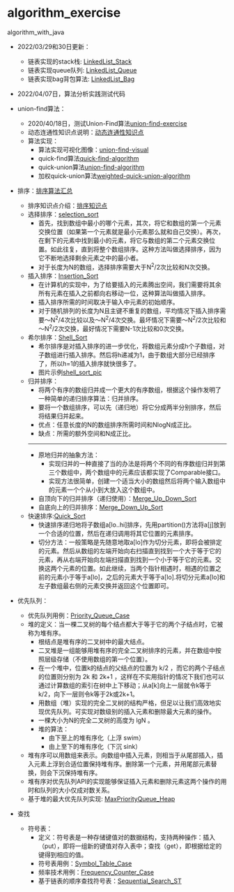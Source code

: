 # algorithm_exercise
algorithm_with_java
- 2022/03/29和30日更新：
    - 链表实现的stack栈: [LinkedList_Stack](./src/com/young/linked_list/LinkedListStack.java)
    - 链表实现queue队列: [LinkedList_Queue](./src/com/young/linked_list/LinkedListQueue.java)
    - 链表实现bag背包算法: [LinkedList_Bag](./src/com/young/linked_list/LinkedListBag.java)
- 2022/04/07日，算法分析实践测试代码
- union-find算法：
    - 2020/40/18日，测试Union-Find算法[union-find-exercise](./src/com/young/union_find_exercise/QuickUnionExercise.java)
    - 动态连通性知识点说明：[动态连通性知识点](./src/com/young/union_find_exercise/动态连通性知识点.md)
    - 算法实现：
        - 算法实现可视化图像：[union-find-visual](./src/com/young/union_find_exercise/union-find-detail.jpg)
        - quick-find算法[quick-find-algorithm](./src/com/young/union_find_exercise/QuickFindExercise.java)
        - quick-union算法[union-find-algorithm](./src/com/young/union_find_exercise/UnionFindExercise.java)
        - 加权quick-union算法[weighted-quick-union-algorithm](./src/com/young/union_find_exercise/WeightedQuickUnionExercise.java)
    
- 排序：[排序算法汇总](./src/com/young/sort_algorithm)
    - 排序知识点介绍：[排序知识点](./src/com/young/sort_algorithm/排序知识点.md)
    - 选择排序：[selection_sort](./src/com/young/sort_algorithm/Selection_Sort.java)
        - 首先，找到数组中最小的哪个元素，其次，将它和数组的第一个元素交换位置（如果第一个元素就是最小元素那么就和自己交换）。再次，在剩下的元素中找到最小的元素，将它与数组的第二个元素交换位置。如此往复，直到将整个数组排序。这种方法叫做选择排序，因为它不断地选择剩余元素之中的最小者。
        - 对于长度为N的数组，选择排序需要大于N<sup>2</sup>/2次比较和N次交换。
    - 插入排序：[Insertion_Sort](./src/com/young/sort_algorithm/Insertion_Sort.java)
        - 在计算机的实现中，为了给要插入的元素腾出空间，我们需要将其余所有元素在插入之前都向右移动一位，这种算法叫做插入排序。
        - 插入排序所需的时间取决于输入中元素的初始顺序。
        - 对于随机排列的长度为N且主键不重复的数组，平均情况下插入排序需要～N<sup>2</sup>/4次比较以及～N<sup>2</sup>/4次交换。最坏情况下需要～N<sup>2</sup>/2次比较和～N<sup>2</sup>/2次交换，最好情况下需要N-1次比较和0次交换。
    - 希尔排序：[Shell_Sort](./src/com/young/sort_algorithm/Shell_Sort.java)
        - 希尔排序是对插入排序的进一步优化，将数组元素分成h个子数组，对子数组进行插入排序。然后将h递减为1，由于数组大部分已经排序了，所以h=1的插入排序就快很多了。
        - 图片示例[shell_sort_pic](./resources/imgs/IMG_8537.PNG)
    - 归并排序：
        - 将两个有序的数组归并成一个更大的有序数组，根据这个操作发明了一种简单的递归排序算法：归并排序。
        - 要将一个数组排序，可以先（递归地）将它分成两半分别排序，然后将结果归并起来。
        - 优点：任意长度的N的数组排序所需时间和NlogN成正比。
        - 缺点：所需的额外空间和N成正比。
        ***
        - 原地归并的抽象方法：
            - 实现归并的一种直接了当的办法是将两个不同的有序数组归并到第三个数组中，两个数组中的元素应该都实现了Comparable接口。
            - 实现方法很简单，创建一个适当大小的数组然后将两个输入数组中的元素一个个从小到大放入这个数组中。
        - 自顶向下的归并排序（递归使用）：[Merge_Up_Down_Sort](./src/com/young/sort_algorithm/Merge_Up_Down_Sort.java)
        - 自底向上的归并排序：[Merge_Down_Up_Sort](./src/com/young/sort_algorithm/Merge_Down_Up_Sort.java)
    - 快速排序:[Quick_Sort](./src/com/young/sort_algorithm/Quick_sort.java)
        - 快速排序递归地将子数组a\[lo..hi]排序，先用partition()方法将a\[j]放到一个合适的位置，然后在递归调用将其它位置的元素排序。
        - 切分方法：一般策略是先随意地取a\[lo]作为切分元素，即将会被排定的元素。然后从数组的左端开始向右扫描直到找到一个大于等于它的元素，再从右端开始向左端扫描直到找到一个小于等于它的元素。交换这两个元素的位置。如此继续，当两个指针相遇时，相遇的位置之前的元素小于等于a\[lo]，之后的元素大于等于a\[lo].将切分元素a\[lo]和左子数组最右侧的元素交换并返回这个位置即可。
- 优先队列：
    - 优先队列用例：[Priority_Queue_Case](./src/com/young/priority_queue/PQCase.java)
    - 堆的定义：当一棵二叉树的每个结点都大于等于它的两个子结点时，它被称为堆有序。
        - 根结点是堆有序的二叉树中的最大结点。
        - 二叉堆是一组能够用堆有序的完全二叉树排序的元素，并在数组中按照层级存储（不使用数组的第一个位置）。
        - 在一个堆中，位置k的结点的父结点的位置为 k/2 ，而它的两个子结点的位置则分别为 2k 和 2k+1 ，这样在不实用指针的情况下我们也可以通过计算数组的索引在树中上下移动；从a\[k]向上一层就令k等于k/2，向下一层则令k等于2k或2k+1。
        - 用数组（堆）实现的完全二叉树的结构严格，但足以让我们高效地实现优先队列。可实现对数级别的插入元素和删除最大元素的操作。
        - 一棵大小为N的完全二叉树的高度为 lgN 。
        - 堆的算法：
            - 由下至上的堆有序化（上浮 swim）
            - 由上至下的堆有序化（下沉 sink）
    - 堆有序可以用数组来表示。向数组中插入元素，则相当于从尾部插入，插入元素上浮到合适位置保持堆有序。删除第一个元素，并用尾部元素替换，则会下沉保持堆有序。
    - 堆有序对优先队列API的实现能够保证插入元素和删除元素这两个操作的用时和队列的大小仅成对数关系。
    - 基于堆的最大优先队列实现: [MaxPriorityQueue_Heap](./src/com/young/priority_queue/MaxPriorityQueueHeap.java)
- 查找
    - 符号表：
        - 定义：符号表是一种存储键值对的数据结构，支持两种操作：插入（put），即将一组新的键值对存入表中；查找（get），即根据给定的键得到相应的值。
        - 符号表用例：[Symbol_Table_Case](./src/com/young/search_algorithm/symbol_table/SymbolTableExample.java)
        - 频率技术用例：[Frequency_Counter_Case](./src/com/young/search_algorithm/symbol_table/FrequencyCounterExample.java)
        - 基于链表的顺序查找符号表：[Sequential_Search_ST](./src/com/young/search_algorithm/SequentialSearchSTExercise.java)
    